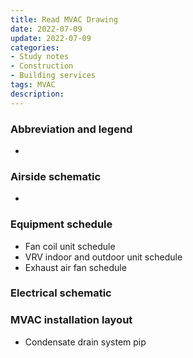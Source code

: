 ```yaml
---
title: Read MVAC Drawing
date: 2022-07-09
update: 2022-07-09
categories: 
- Study notes
- Construction
- Building services
tags: MVAC
description: 
---
```


### Abbreviation and legend

- 

### Airside schematic

- 

### Equipment schedule

- Fan coil unit schedule
- VRV indoor and outdoor unit schedule
- Exhaust air fan schedule

### Electrical schematic

### MVAC installation layout

- Condensate drain system pip